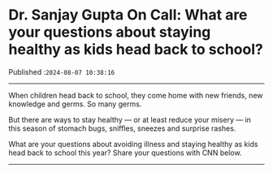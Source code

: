 # Dr. Sanjay Gupta On Call: What are your questions about staying healthy as kids head back to school?

Published :`2024-08-07 10:38:16`

---

When children head back to school, they come home with new friends, new knowledge and germs. So many germs.

But there are ways to stay healthy — or at least reduce your misery — in this season of stomach bugs, sniffles, sneezes and surprise rashes.

What are your questions about avoiding illness and staying healthy as kids head back to school this year? Share your questions with CNN below.

---

